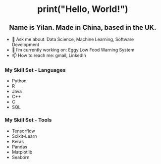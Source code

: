 <h1 align="center"> print("Hello, World!") </h1>
<h2 align="center"> Name is Yilan. Made in China, based in the UK. </h2>

- 💬 Ask me about: Data Science, Machine Learning, Software Development
- 🔭 I’m currently working on: Eggy Low Food Warning System
- 📫 How to reach me: gmail, LinkedIn

### My Skill Set - Languages
- Python
- R
- Java
- C++
- C
- SQL

### My Skill Set - Tools 
- Tensorflow
- Scikit-Learn
- Keras
- Pandas
- Matplotlib
- Seaborn

<!--
**YilanXiao/YilanXiao** is a ✨ _special_ ✨ repository because its `README.md` (this file) appears on your GitHub profile.

Here are some ideas to get you started:

- 🔭 I’m currently working on ...
- 🌱 I’m currently learning ...
- 👯 I’m looking to collaborate on ...
- 🤔 I’m looking for help with ...
- 💬 Ask me about ...
- 📫 How to reach me: ...
- 😄 Pronouns: ...
- ⚡ Fun fact: ...
-->

